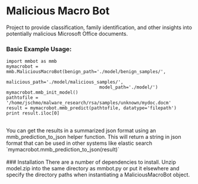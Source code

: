 # Malicious Macro Bot
Project to provide classification, family identification, and other insights into potentially malicious Microsoft Office documents.
<br>
### Basic Example Usage:
```
import mmbot as mmb
mymacrobot = mmb.MaliciousMacroBot(benign_path='./model/benign_samples/',
                                   malicious_path='./model/malicious_samples/',
                                   model_path='./model/')
mymacrobot.mmb_init_model()
pathtofile = '/home/jschmo/malware_research/rsa/samples/unknown/mydoc.docm'
result = mymacrobot.mmb_predict(pathtofile, datatype='filepath')
print result.iloc[0]
```
<br>
You can get the results in a summarized json format using an mmb_prediction_to_json helper function.  This will return a string in json format that can be used in other systems like elastic search<br>
`mymacrobot.mmb_prediction_to_json(result)`
<br>
<br>
### Installation
There are a number of dependencies to install.  Unzip model.zip into the same directory as mmbot.py or put it elsewhere and specify the directory paths when instantiating a MaliciousMacroBot object.

